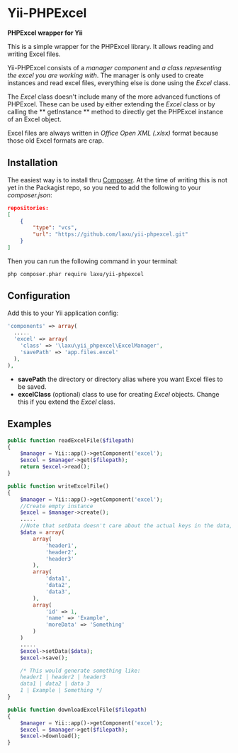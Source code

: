 Yii-PHPExcel
=============
**PHPExcel wrapper for Yii**

This is a simple wrapper for the PHPExcel library. It allows reading and writing Excel files. 

Yii-PHPExcel consists of a _manager component_ and _a class representing the excel you are working with_. The manager is only used to create instances and read excel files, everything else is done using the _Excel_ class.

The _Excel_ class doesn't include many of the more advanced functions of PHPExcel. These can be used by either extending the _Excel_ class or by calling the ** getInstance ** method to directly get the PHPExcel instance of an Excel object.

Excel files are always written in _Office Open XML (.xlsx)_ format because those old Excel formats are crap.

Installation
------------

The easiest way is to install thru [Composer](https://getcomposer.org/). At the time of writing this is not yet in the Packagist repo, so you need to add the following to your _composer.json_:

```json
repositories:
[
    {
        "type": "vcs",
        "url": "https://github.com/laxu/yii-phpexcel.git"
    }
]
```
Then you can run the following command in your terminal:
```
php composer.phar require laxu/yii-phpexcel
```

Configuration
-------------

Add this to your Yii application config:

```php
'components' => array(
  .....
  'excel' => array(
    'class' => '\laxu\yii_phpexcel\ExcelManager',
    'savePath' => 'app.files.excel'
  ),
),
```

* **savePath** the directory or directory alias where you want Excel files to be saved.
* **excelClass** (optional) class to use for creating _Excel_ objects. Change this if you extend the _Excel_ class.

Examples
--------

```php
public function readExcelFile($filepath)
{
    $manager = Yii::app()->getComponent('excel');
    $excel = $manager->get($filepath);
    return $excel->read();
}

public function writeExcelFile()
{
    $manager = Yii::app()->getComponent('excel');
    //Create empty instance
    $excel = $manager->create();
    .....
    //Note that setData doesn't care about the actual keys in the data, only the order of values
    $data = array(
        array(
            'header1',
            'header2',
            'header3'
        ),
        array(
            'data1',
            'data2',
            'data3',
        ),
        array(
            'id' => 1,
            'name' => 'Example',
            'moreData' => 'Something'
        )
    )
    .....
    $excel->setData($data);
    $excel->save();

    /* This would generate something like:
    header1 | header2 | header3
    data1 | data2 | data 3
    1 | Example | Something */
}

public function downloadExcelFile($filepath)
{
    $manager = Yii::app()->getComponent('excel');
    $excel = $manager->get($filepath);
    $excel->download();
}
```



